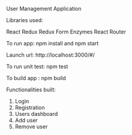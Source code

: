 User Management Application

Libraries used:

React
Redux
Redux Form
Enzymes
React Router

To run app: npm install and npm start

Launch url:  http://localhost:3000/#/

To run unit test: npm test

To build app : npm build

Functionalities built:

1. Login
2. Registration
3. Users dashboard
4. Add user
5. Remove user



